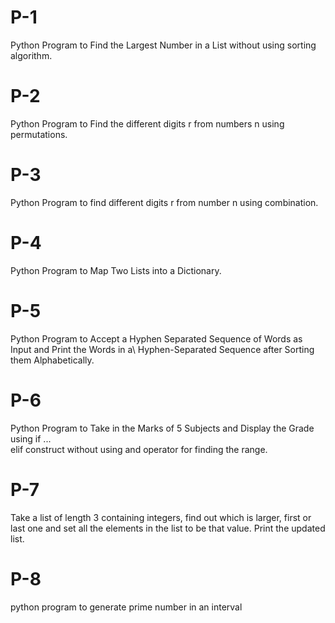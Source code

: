 # P-1
Python Program to Find the Largest Number in a List without using sorting algorithm.
# P-2
Python Program to Find the different digits r from numbers n using permutations.
# P-3
Python Program to find different digits r from number n using combination.
# P-4
Python Program to Map Two Lists into a Dictionary.
# P-5
Python Program to Accept a Hyphen Separated Sequence of Words as Input and Print the Words in a\ 
Hyphen-Separated Sequence after Sorting them Alphabetically.
# P-6
Python Program to Take in the Marks of 5 Subjects and Display the Grade using if ... \
elif construct without using and operator for finding the range.
# P-7
Take a list of length 3 containing integers, find out which is larger, first or last one and set all the elements
in the list to be that value. Print the updated list.
# P-8
python program to generate prime number in an interval 
